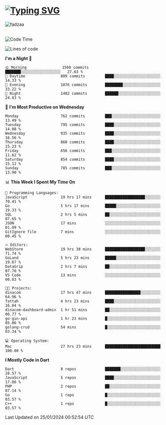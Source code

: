 
<h1 align="left"><a href="https://git.io/typing-svg"><img src="https://readme-typing-svg.demolab.com?font=Fira+Code&pause=1000&color=F7F7F7&random=false&width=600&lines=Hi+%F0%9F%91%8B%2C+I'm+Fattah+Anggit+Al+Dzakwan;Junior+Software+Developer+from+SMK+Raden+Umar+Said" alt="Typing SVG" /></a></h1>


<div align="left" display="flex"> 
  <img src="https://komarev.com/ghpvc/?username=fadzaa&label=Profile%20views&color=0e75b6&style=flat" alt="fadzaa" /> 
</div>

<br/>

<!--START_SECTION:waka-->
![Code Time](http://img.shields.io/badge/Code%20Time-290%20hrs%2047%20mins-blue)

![Lines of code](https://img.shields.io/badge/From%20Hello%20World%20I%27ve%20Written-928.8%20thousand%20lines%20of%20code-blue)

**I'm a Night 🦉** 

```text
🌞 Morning                1560 commits        ███████░░░░░░░░░░░░░░░░░░   27.63 % 
🌆 Daytime                809 commits         ████░░░░░░░░░░░░░░░░░░░░░   14.33 % 
🌃 Evening                1876 commits        ████████░░░░░░░░░░░░░░░░░   33.22 % 
🌙 Night                  1402 commits        ██████░░░░░░░░░░░░░░░░░░░   24.83 % 
```
📅 **I'm Most Productive on Wednesday** 

```text
Monday                   762 commits         ███░░░░░░░░░░░░░░░░░░░░░░   13.49 % 
Tuesday                  795 commits         ████░░░░░░░░░░░░░░░░░░░░░   14.08 % 
Wednesday                935 commits         ████░░░░░░░░░░░░░░░░░░░░░   16.56 % 
Thursday                 860 commits         ████░░░░░░░░░░░░░░░░░░░░░   15.23 % 
Friday                   656 commits         ███░░░░░░░░░░░░░░░░░░░░░░   11.62 % 
Saturday                 854 commits         ████░░░░░░░░░░░░░░░░░░░░░   15.12 % 
Sunday                   785 commits         ███░░░░░░░░░░░░░░░░░░░░░░   13.90 % 
```


📊 **This Week I Spent My Time On** 

```text
💬 Programming Languages: 
JavaScript               19 hrs 17 mins      ██████████████████░░░░░░░   70.41 % 
Go                       5 hrs 17 mins       █████░░░░░░░░░░░░░░░░░░░░   19.33 % 
SQL                      2 hrs 5 mins        ██░░░░░░░░░░░░░░░░░░░░░░░   07.65 % 
JSON                     17 mins             ░░░░░░░░░░░░░░░░░░░░░░░░░   01.09 % 
GitIgnore file           7 mins              ░░░░░░░░░░░░░░░░░░░░░░░░░   00.45 % 

🔥 Editors: 
WebStorm                 19 hrs 38 mins      ██████████████████░░░░░░░   71.74 % 
GoLand                   5 hrs 23 mins       █████░░░░░░░░░░░░░░░░░░░░   19.67 % 
DataGrip                 2 hrs 7 mins        ██░░░░░░░░░░░░░░░░░░░░░░░   07.76 % 
VS Code                  13 mins             ░░░░░░░░░░░░░░░░░░░░░░░░░   00.83 % 

🐱‍💻 Projects: 
dinacom                  17 hrs 47 mins      ████████████████░░░░░░░░░   64.96 % 
fattah                   4 hrs 23 mins       ████░░░░░░░░░░░░░░░░░░░░░   16.04 % 
dinacom-dashboard-admin  1 hr 51 mins        ██░░░░░░░░░░░░░░░░░░░░░░░   06.77 % 
go-gin-api               1 hr 23 mins        █░░░░░░░░░░░░░░░░░░░░░░░░   05.06 % 
golang-crud              54 mins             █░░░░░░░░░░░░░░░░░░░░░░░░   03.34 % 

💻 Operating System: 
Mac                      27 hrs 23 mins      █████████████████████████   100.00 % 
```

**I Mostly Code in Dart** 

```text
Dart                     8 repos             ███████░░░░░░░░░░░░░░░░░░   28.57 % 
JavaScript               5 repos             ████░░░░░░░░░░░░░░░░░░░░░   17.86 % 
PHP                      2 repos             ██░░░░░░░░░░░░░░░░░░░░░░░   07.14 % 
Go                       1 repo              █░░░░░░░░░░░░░░░░░░░░░░░░   03.57 % 
C++                      1 repo              █░░░░░░░░░░░░░░░░░░░░░░░░   03.57 % 
```




 Last Updated on 25/01/2024 00:52:54 UTC
<!--END_SECTION:waka-->
